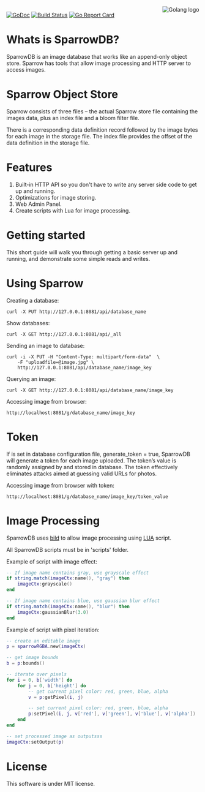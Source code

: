 <img src="http://golang.org/doc/gopher/frontpage.png" alt="Golang logo" align="right"/>

[![GoDoc](https://godoc.org/github.com/SparrowDb/sparrowdb?status.svg)](https://godoc.org/github.com/SparrowDb/sparrowdb)
[![Build Status](https://travis-ci.org/SparrowDb/sparrowdb.svg?branch=master)](https://travis-ci.org/SparrowDb/sparrowdb)
[![Go Report Card](https://goreportcard.com/badge/github.com/SparrowDb/sparrowdb)](https://goreportcard.com/report/github.com/SparrowDb/sparrowdb)

Whats is SparrowDB?
====================
SparrowDB is an image database that works like an append-only object store. Sparrow has tools that allow image processing and HTTP server to access images.


Sparrow Object Store
====================
Sparrow consists of three files – the actual Sparrow store file containing the images data, plus an index file and a bloom filter file.

There is a corresponding data definition record followed by the image bytes for each image in the storage file. The index file provides the offset of the data definition in the storage file.


Features
====================
1. Built-in HTTP API so you don't have to write any server side code to get up and running.
2. Optimizations for image storing.
3. Web Admin Panel.
4. Create scripts with Lua for image processing.



Getting started
====================
This short guide will walk you through getting a basic server up and running, and demonstrate some simple reads and writes.



Using Sparrow
====================
Creating a database:
	
	curl -X PUT http://127.0.0.1:8081/api/database_name

Show databases:

    curl -X GET http://127.0.0.1:8081/api/_all


Sending an image to database:

	curl -i -X PUT -H "Content-Type: multipart/form-data"  \
        -F "uploadfile=@image.jpg" \
        http://127.0.0.1:8081/api/database_name/image_key


Querying an image:

	curl -X GET http://127.0.0.1:8081/api/database_name/image_key


Accessing image from browser:
	
	http://localhost:8081/g/database_name/image_key


Token
====================

If is set in database configuration file, generate_token = true, SparrowDB will generate a token for each image uploaded. The token’s value is randomly assigned by and stored in database. The token effectively eliminates attacks aimed at guessing valid URLs for photos.

Accessing image from browser with token:
	
	http://localhost:8081/g/database_name/image_key/token_value


Image Processing
====================

SparrowDB uses [bild](https://github.com/anthonynsimon/bild) to allow image processing using [LUA](https://github.com/yuin/gopher-lua) script.

All SparrowDB scripts must be in 'scripts' folder.

Example of script with image effect:

```lua
-- If image name contains gray, use grayscale effect
if string.match(imageCtx:name(), "gray") then
    imageCtx:grayscale()
end

-- If image name contains blue, use gaussian blur effect
if string.match(imageCtx:name(), "blur") then
    imageCtx:gaussianBlur(3.0)
end
```

Example of script with pixel iteration:

```lua
-- create an editable image
p = sparrowRGBA.new(imageCtx)

-- get image bounds
b = p:bounds()

-- iterate over pixels
for i = 0, b['width'] do
    for j = 0, b['height'] do
        -- get current pixel color: red, green, blue, alpha
        v = p:getPixel(i, j)

        -- set current pixel color: red, green, blue, alpha
        p:setPixel(i, j, v['red'], v['green'], v['blue'], v['alpha'])
    end
end

-- set processed image as outputsss
imageCtx:setOutput(p)
```


License
====================
This software is under MIT license.
